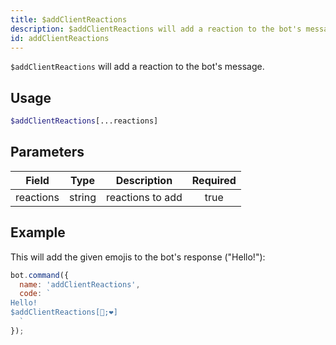 ```yaml
---
title: $addClientReactions 
description: $addClientReactions will add a reaction to the bot's message.
id: addClientReactions
---
```


`$addClientReactions` will add a reaction to the bot's message.

## Usage

```php
$addClientReactions[...reactions]
```

## Parameters 


| Field     | Type   | Description      | Required |
| --------- | ------ | ---------------- |:--------:|
| reactions | string | reactions to add |    true   |

## Example

This will add the given emojis to the bot's response ("Hello!"):

```javascript
bot.command({
  name: 'addClientReactions',
  code: `
Hello!
$addClientReactions[🧡;❤]
  `
});
```
